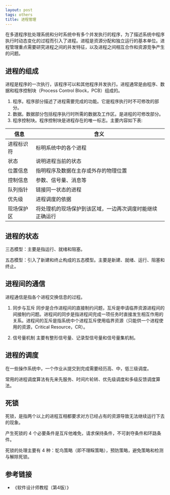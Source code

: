 ```yaml
---
layout: post
tags: others
title: 进程管理
---
```

在多道程序批处理系统和分时系统中有多个并发执行的程序，为了描述系统中程序执行时动态变化的过程而引入了进程。进程是资源分配和独立运行的基本单位。进程管理重点需要研究进程之间的并发特征，以及进程之间相互合作和资源竞争产生的问题。

## 进程的组成

进程是程序的一次执行，该程序可以和其他程序并发执行。进程通常是由程序、数据和程序控制块（Process Control Block，PCB）组成的。

1. 程序。程序部分描述了进程需要完成的功能。它是程序执行时不可修改的部分。
2. 数据。数据部分包括程序执行时所需的数据及工作区。是进程的可修改部分。
3. 程序控制块。程序控制块是进程存在的唯一标志。主要内容如下表:

| 信息       | 含义                                                     |
| ----       | ----                                                     |
| 进程标识符 | 标明系统中的各个进程                                     |
| 状态       | 说明进程当前的状态                                       |
| 位置信息   | 指明程序及数据在主存或外存的物理位置                     |
| 控制信息   | 参数、信号量、消息等                                     |
| 队列指针   | 链接同一状态的进程                                       |
| 优先级     | 进程调度的依据                                           |
| 现场保护区 | 将处理机的现场保护到该区域，一边再次调度时能继续正确运行 |

## 进程的状态

三态模型：主要是指运行、就绪和阻塞。

五态模型：引入了新建和终止构成的五态模型。主要是新建、就绪、运行、阻塞和终止。

## 进程间的通信

进程通信是指各个进程交换信息的过程。

1. 同步与互斥
  同步是合作进程间的直接制约问题，互斥是申请临界资源进程间的间接制约问题。进程间的同步是指进程间完成一项任务时直接发生相互作用的关系。进程间的互斥是指系统中个进程互斥使用临界资源（只能供一个进程使用的资源，Critical Resource，CR）。

2. 信号量机制
  主要有整形信号量、记录型信号量和信号量集机制。

## 进程的调度

在一些操作系统中，一个作业从提交到完成需要经历高、中，低三级调度。

常用的进程调度算法有先来先服务、时间片轮转、优先级调度和多级反馈调度算法。

## 死锁

死锁，是指两个以上的进程互相都要求对方已经占有的资源导致无法继续运行下去的现象。

产生死锁的 4 个必要条件是互斥他难免，请求保持条件，不可剥夺条件和环路条件。

死锁的处理主要有 4 种：鸵鸟策略（即不理睬策略），预防策略，避免策略和检测与解除死锁。

## 参考链接

- 《软件设计师教程（第4版）》

